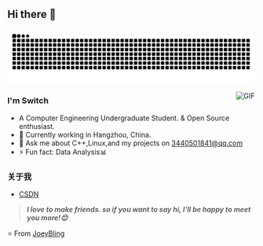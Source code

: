 ## Hi there 👋

![](https://github.com/justice049/justice049/blob/output/github-contribution-grid-snake-dark.svg)

<img align="right" alt="GIF" src="https://raw.githubusercontent.com/JoeyBling/JoeyBling/master/pic/pusheencode.gif" />

### I'm Switch

- A Computer Engineering Undergraduate Student. & Open Source enthusiast.
- 🌱 Currently working in Hangzhou, China.
- 💬 Ask me about C++,Linux,and my projects on [3440501841@qq.com](mailto:3440501841@qq.com)
- ⚡ Fun fact: Data Analysis📊

### 关于我
- [CSDN](https://i.csdn.net/#/user-center/profile?spm=1000.2115.3001.5111)

> ***I love to make friends. so if you want to say hi, I'll be happy to meet you more!😊***

⭐️ From [JoeyBling](https://github.com/JoeyBling)
